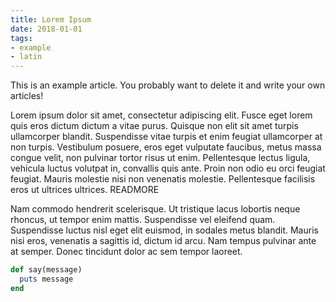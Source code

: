 ```yaml
---
title: Lorem Ipsum
date: 2018-01-01
tags: 
- example
- latin
---
```

This is an example article. You probably want to delete it and write your own articles!

Lorem ipsum dolor sit amet, consectetur adipiscing elit. Fusce eget lorem quis eros dictum dictum a vitae purus. Quisque
non elit sit amet turpis ullamcorper blandit. Suspendisse vitae turpis et enim feugiat ullamcorper at non turpis. Vestibulum
posuere, eros eget vulputate faucibus, metus massa congue velit, non pulvinar tortor risus ut enim. Pellentesque lectus ligula,
vehicula luctus volutpat in, convallis quis ante. Proin non odio eu orci feugiat feugiat. Mauris molestie nisi non venenatis
molestie. Pellentesque facilisis eros ut ultrices ultrices.
READMORE

Nam commodo hendrerit scelerisque. Ut tristique lacus lobortis neque rhoncus, ut tempor enim mattis. Suspendisse vel eleifend
quam. Suspendisse luctus nisl eget elit euismod, in sodales metus blandit. Mauris nisi eros, venenatis a sagittis id, dictum
id arcu. Nam tempus pulvinar ante at semper. Donec tincidunt dolor ac sem tempor laoreet.

~~~ ruby
def say(message)
  puts message
end
~~~
